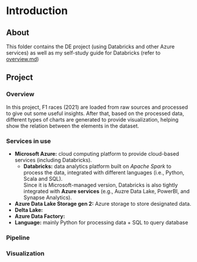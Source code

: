 # Introduction

## About

This folder contains the DE project (using Databricks and other Azure services) as well as my self-study guide for Databricks (refer to [overview.md](./overview.md))

## Project

### Overview

In this project, F1 races (2021) are loaded from raw sources and processed to give out some useful insights. After that, based on the processed data, different types of charts are generated to provide visualization, helping show the relation between the elements in the dataset.

### Services in use

- **Microsoft Azure:** cloud computing platform to provide cloud-based services (including Databricks).
  - **Databricks:** data analytics platform built on _Apache Spark_ to process the data, integrated with different languages (i.e., Python, Scala and SQL). <br>
    Since it is Microsoft-managed version, Databricks is also tightly integrated with **Azure services** (e.g., Auzre Data Lake, PowerBI, and Synapse Analytics).
- **Azure Data Lake Storage gen 2:** Azure storage to store designated data.
- **Delta Lake:**
- **Azure Data Factory:**
- **Language:** mainly Python for processing data + SQL to query database

### Pipeline

### Visualization
